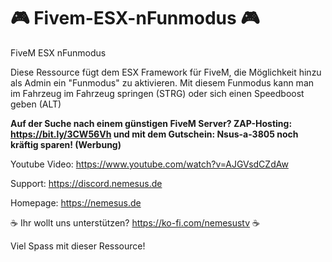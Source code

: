 # 🎮 Fivem-ESX-nFunmodus 🎮
FiveM ESX nFunmodus

Diese Ressource fügt dem ESX Framework für FiveM, die Möglichkeit hinzu als Admin ein "Funmodus" zu aktivieren. Mit diesem Funmodus kann man im Fahrzeug im Fahrzeug springen (STRG) oder sich einen Speedboost geben (ALT)

**Auf der Suche nach einem günstigen FiveM Server? ZAP-Hosting: https://bit.ly/3CW56Vh und mit dem Gutschein: Nsus-a-3805 noch kräftig sparen! (Werbung)**

Youtube Video: https://www.youtube.com/watch?v=AJGVsdCZdAw

Support: https://discord.nemesus.de

Homepage: https://nemesus.de

☕ Ihr wollt uns unterstützen? https://ko-fi.com/nemesustv ☕

Viel Spass mit dieser Ressource!
